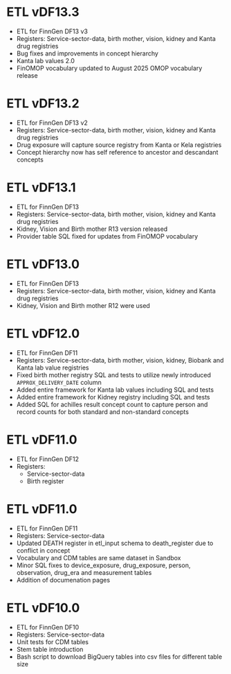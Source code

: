 # ETL vDF13.3

- ETL for FinnGen DF13 v3
- Registers: Service-sector-data, birth mother, vision, kidney and Kanta drug registries
- Bug fixes and improvements in concept hierarchy
- Kanta lab values 2.0
- FinOMOP vocabulary updated to August 2025 OMOP vocabulary release

# ETL vDF13.2
- ETL for FinnGen DF13 v2
- Registers: Service-sector-data, birth mother, vision, kidney and Kanta drug registries
- Drug exposure will capture source registry from Kanta or Kela registries
- Concept hierarchy now has self reference to ancestor and descandant concepts

# ETL vDF13.1
- ETL for FinnGen DF13
- Registers: Service-sector-data, birth mother, vision, kidney and Kanta drug registries
- Kidney, Vision and Birth mother R13 version released
- Provider table SQL fixed for updates from FinOMOP vocabulary

# ETL vDF13.0

- ETL for FinnGen DF13
- Registers: Service-sector-data, birth mother, vision, kidney and Kanta drug registries
- Kidney, Vision and Birth mother R12 were used

# ETL vDF12.0

- ETL for FinnGen DF11
- Registers: Service-sector-data, birth mother, vision, kidney, Biobank and Kanta lab value registries
- Fixed birth mother registry SQL and tests to utilize newly introduced `APPROX_DELIVERY_DATE` column
- Added entire framework for Kanta lab values including SQL and tests
- Added entire framework for Kidney registry including SQL and tests
- Added SQL for achilles result concept count to capture person and record counts for both standard and non-standard concepts 

# ETL vDF11.0

- ETL for FinnGen DF12
- Registers: 
  - Service-sector-data
  - Birth register 

# ETL vDF11.0

- ETL for FinnGen DF11
- Registers: Service-sector-data
- Updated DEATH register in etl_input schema to death_register due to conflict in concept
- Vocabulary and CDM tables are same dataset in Sandbox
- Minor SQL fixes to device_exposure, drug_exposure, person, observation, drug_era and measurement tables
- Addition of documenation pages


# ETL vDF10.0

- ETL for FinnGen DF10
- Registers: Service-sector-data
- Unit tests for CDM tables
- Stem table introduction
- Bash script to download BigQuery tables into csv files for different table size
